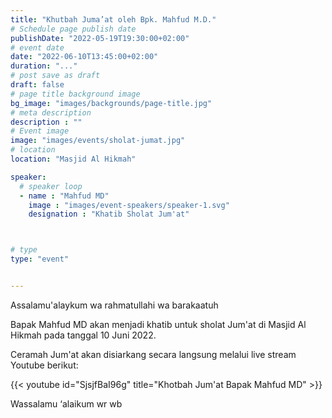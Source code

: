 ```yaml
---
title: "Khutbah Juma’at oleh Bpk. Mahfud M.D."
# Schedule page publish date
publishDate: "2022-05-19T19:30:00+02:00"
# event date
date: "2022-06-10T13:45:00+02:00"
duration: "..."
# post save as draft
draft: false
# page title background image
bg_image: "images/backgrounds/page-title.jpg"
# meta description
description : ""
# Event image
image: "images/events/sholat-jumat.jpg"
# location
location: "Masjid Al Hikmah"

speaker:
  # speaker loop
  - name : "Mahfud MD"
    image : "images/event-speakers/speaker-1.svg"
    designation : "Khatib Sholat Jum'at"



# type
type: "event"


---
```


Assalamu'alaykum wa rahmatullahi wa barakaatuh

Bapak Mahfud MD akan menjadi khatib untuk sholat Jum'at di Masjid Al Hikmah pada tanggal 10 Juni 2022.

Ceramah Jum'at akan disiarkang secara langsung melalui live stream Youtube berikut:

{{< youtube id="SjsjfBaI96g" title="Khotbah Jum'at Bapak Mahfud MD" >}}


Wassalamu ‘alaikum wr wb
